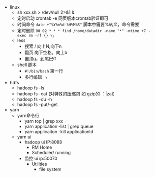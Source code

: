 
- linux 
	- sh xxx.sh > /dev/null 2>&1 &
	- 定时启动 crontab -e 网页版本crontab验证即可
	- 时间命令 `date +"%Y%m%d-%H%M%S"` 脚本中需要%转义，命令需要`
	- 定时删除 `00 02 * * * find /home/datadir -name "*" -mtime +7 -exec rm -rf {} \;`
	- less
		- 搜索 / 向上N,向下n
		- 翻页 向下空格，向上b
		- 置顶g，到尾巴G 
	- shell 脚本
		- `#!/bin/bash` 第一行
		- 多行编辑 ` \`
- hdfs
	- hadoop fs -ls 
	- hadoop fs -cat (对特殊的压缩包 如 gzip的 ：|zat)
	- hadoop fs -du -h 
	- hadoop fs -put/-get
- yarn
	- yarn命令行
		- yarn top | grep xxx
		- yarn application -list | grep queue
		- yarn applicaiton -kill applicationId
	- yarn ui 
		- hadoop ui IP:8088
			- RM Home
			- Scheduler/ running
		- 监控 ui ip:50070
			- Utilities
				- file system

